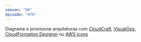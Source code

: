 ```yaml
---
season: "00"
episode: "076"
---
```

Diagrame e provisione arquiteturas com [CloudCraft](https://cloudcraft.co/), [VisualOps](https://www.visualops.io/), [CloudFormation Designer](http://docs.aws.amazon.com/AWSCloudFormation/latest/UserGuide/working-with-templates-cfn-designer.html) ou [AWS Icons](https://aws.amazon.com/pt/architecture/icons/)